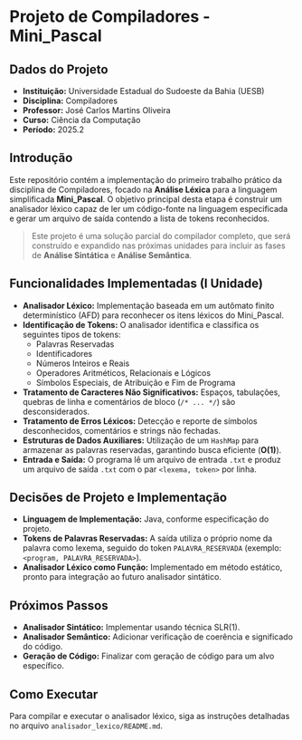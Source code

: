 # Projeto de Compiladores - Mini_Pascal

## Dados do Projeto

- **Instituição:** Universidade Estadual do Sudoeste da Bahia (UESB)
- **Disciplina:** Compiladores
- **Professor:** José Carlos Martins Oliveira
- **Curso:** Ciência da Computação
- **Período:** 2025.2

## Introdução

Este repositório contém a implementação do primeiro trabalho prático da disciplina de Compiladores, focado na **Análise Léxica** para a linguagem simplificada **Mini_Pascal**. O objetivo principal desta etapa é construir um analisador léxico capaz de ler um código-fonte na linguagem especificada e gerar um arquivo de saída contendo a lista de tokens reconhecidos.

> Este projeto é uma solução parcial do compilador completo, que será construído e expandido nas próximas unidades para incluir as fases de **Análise Sintática** e **Análise Semântica**.

## Funcionalidades Implementadas (I Unidade)

- **Analisador Léxico:** Implementação baseada em um autômato finito determinístico (AFD) para reconhecer os itens léxicos do Mini_Pascal.
- **Identificação de Tokens:** O analisador identifica e classifica os seguintes tipos de tokens:
  - Palavras Reservadas
  - Identificadores
  - Números Inteiros e Reais
  - Operadores Aritméticos, Relacionais e Lógicos
  - Símbolos Especiais, de Atribuição e Fim de Programa
- **Tratamento de Caracteres Não Significativos:** Espaços, tabulações, quebras de linha e comentários de bloco (`/* ... */`) são desconsiderados.
- **Tratamento de Erros Léxicos:** Detecção e reporte de símbolos desconhecidos, comentários e strings não fechadas.
- **Estruturas de Dados Auxiliares:** Utilização de um `HashMap` para armazenar as palavras reservadas, garantindo busca eficiente (**O(1)**).
- **Entrada e Saída:** O programa lê um arquivo de entrada `.txt` e produz um arquivo de saída `.txt` com o par `<lexema, token>` por linha.

## Decisões de Projeto e Implementação

- **Linguagem de Implementação:** Java, conforme especificação do projeto.
- **Tokens de Palavras Reservadas:** A saída utiliza o próprio nome da palavra como lexema, seguido do token `PALAVRA_RESERVADA` (exemplo: `<program, PALAVRA_RESERVADA>`).
- **Analisador Léxico como Função:** Implementado em método estático, pronto para integração ao futuro analisador sintático.

## Próximos Passos

- **Analisador Sintático:** Implementar usando técnica SLR(1).
- **Analisador Semântico:** Adicionar verificação de coerência e significado do código.
- **Geração de Código:** Finalizar com geração de código para um alvo específico.

## Como Executar

Para compilar e executar o analisador léxico, siga as instruções detalhadas no arquivo `analisador_lexico/README.md`.
